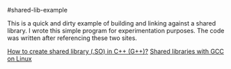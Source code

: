 #shared-lib-example

This is a quick and dirty example of building and linking against a shared library.  I wrote this simple program for experimentation purposes.  The code was written after referencing these two sites.

[How to create shared library (.SO) in C++ (G++)?](https://iq.opengenus.org/create-shared-library-in-cpp/)
[Shared libraries with GCC on Linux](https://www.cprogramming.com/tutorial/shared-libraries-linux-gcc.html)